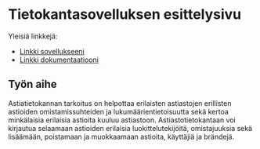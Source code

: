 ﻿# Tietokantasovelluksen esittelysivu

Yleisiä linkkejä:

* [Linkki sovellukseeni](http://hanneras.users.cs.helsinki.fi/)
* [Linkki dokumentaatiooni](https://github.com/hannerasa/Tsoha-Bootstrap/blob/master/doc/dokumentaatio.pdf)

## Työn aihe

Astiatietokannan tarkoitus on helpottaa erilaisten astiastojen erillisten astioiden omistamissuhteiden ja lukumäärientietoisuutta sekä kertoa minkälaisia erilaisia astioita kuuluu astiastoon. 
Astiastotietokantaan voi kirjautua selaamaan astioiden erilaisia luokittelutekijöitä, omistajuuksia sekä lisäämään, poistamaan ja muokkaamaan astioita, käyttäjiä ja brändejä.
